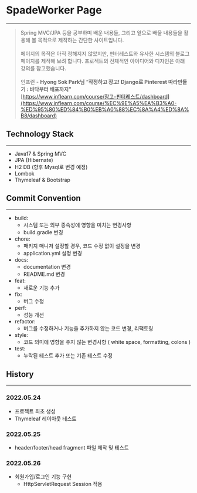# SpadeWorker Page

---

> Spring MVC/JPA 등을 공부하며 배운 내용들, 그리고 앞으로 배울 내용들을 활용해 볼 목적으로 제작하는 간단한 사이트입니다.
<br/><br/>
> 페이지의 목적은 아직 정해지지 않았지만, 핀터레스트와 유사한 시스템의 블로그 페이지를 제작해 보려 합니다.
프로젝트의 전체적인 아이디어와 디자인은 아래 강의를 참고했습니다.
> <br/><br/>
인프런 - **Hyong Sok Park님** “****작정하고 장고! Django로 Pinterest 따라만들기 : 바닥부터 배포까지”****
> <br/>
[https://www.inflearn.com/course/장고-핀터레스트/dashboard](https://www.inflearn.com/course/%EC%9E%A5%EA%B3%A0-%ED%95%80%ED%84%B0%EB%A0%88%EC%8A%A4%ED%8A%B8/dashboard)
> 

## T**echnology Stack**

---

- Java17 & Spring MVC
- JPA (Hibernate)
- H2 DB (향후 Mysql로 변경 예정)
- Lombok
- Thymeleaf & Bootstrap

## Commit Convention

---

- build: 
  - 시스템 또는 외부 종속성에 영향을 미치는 변경사항
  - build.gradle 변경
- chore:
  - 패키지 매니저 설정할 경우, 코드 수정 없이 설정을 변경
  - application.yml 설정 변경
- docs:
  - documentation 변경
  - README.md 변경
- feat:
  - 새로운 기능 추가
- fix:
  - 버그 수정
- perf:
  - 성능 개선
- refactor:
  - 버그를 수정하거나 기능을 추가하지 않는 코드 변경, 리팩토링
- style:
  - 코드 의미에 영향을 주지 않는 변경사항 ( white space, formatting, colons )
- test:
  - 누락된 테스트 추가 또는 기존 테스트 수정

## History

---

### 2022.05.24
- 프로젝트 최초 생성
- Thymeleaf 레이아웃 테스트

### 2022.05.25
- header/footer/head fragment 파일 제작 및 테스트

### 2022.05.26
- 회원가입/로그인 기능 구현
  - HttpServletRequest Session 적용